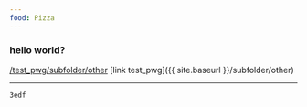```yaml
---
food: Pizza
---
```


### hello world?

[/test_pwg/subfolder/other](/test_pwg/subfolder/other)
[link test_pwg]({{ site.baseurl }}/subfolder/other)

---

```3edf```
